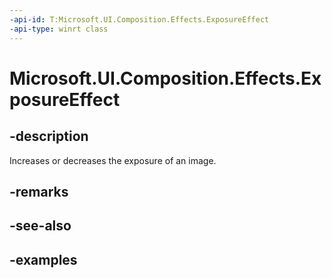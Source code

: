 ```yaml
---
-api-id: T:Microsoft.UI.Composition.Effects.ExposureEffect
-api-type: winrt class
---
```


<!-- Class syntax.
public class ExposureEffect : IGraphicsEffect, IGraphicsEffectSource
-->

# Microsoft.UI.Composition.Effects.ExposureEffect

## -description
Increases or decreases the exposure of an image.

## -remarks

## -see-also

## -examples

